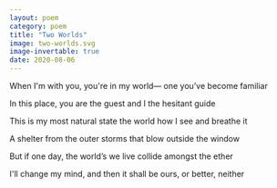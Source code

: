 ```yaml
---
layout: poem
category: poem
title: "Two Worlds"
image: two-worlds.svg
image-invertable: true
date: 2020-08-06
---
```


When I'm with you, you're in my world—
one you’ve become familiar

In this place, you are the guest
and I the hesitant guide

This is my most natural state
the world how I see and breathe it

A shelter from the outer storms
that blow outside the window

But if one day, the world’s we live
collide amongst the ether

I'll change my mind, and then it shall
be ours, or better, neither
